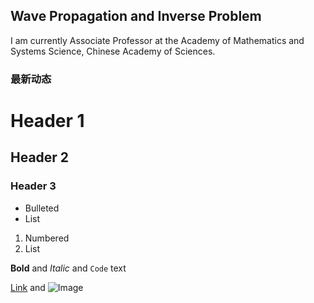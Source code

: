 ## Wave Propagation and Inverse Problem

I am currently Associate Professor at the Academy of Mathematics and Systems Science, Chinese Academy of Sciences.

### 最新动态

# Header 1
## Header 2
### Header 3

- Bulleted
- List

1. Numbered
2. List

**Bold** and _Italic_ and `Code` text

[Link](url) and ![Image](src)
